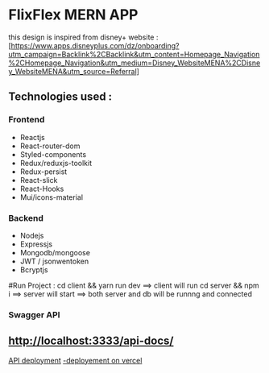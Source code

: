 # FlixFlex MERN APP
this design is inspired from disney+ website : [https://www.apps.disneyplus.com/dz/onboarding?utm_campaign=Backlink%2CBacklink&utm_content=Homepage_Navigation%2CHomepage_Navigation&utm_medium=Disney_WebsiteMENA%2CDisney_WebsiteMENA&utm_source=Referral]
## Technologies used :
### Frontend
- Reactjs 
- React-router-dom
- Styled-components
- Redux/reduxjs-toolkit
- Redux-persist
- React-slick
- React-Hooks
- Mui/icons-material
  

### Backend 
- Nodejs
- Expressjs
- Mongodb/mongoose
- JWT / jsonwentoken
- Bcryptjs

 #Run Project : cd client && yarn run dev ==> client will run 
 cd server && npm i ==> server will start ==> both server and db will be runnng and connected 
### Swagger API
## [http://localhost:3333/api-docs/]([http://localhost:3333/api-docs/])
[API deployment](https://flixflex-api.onrender.com/live)
[-deployement on vercel ](https://flix-flex.vercel.app/)